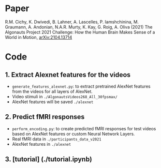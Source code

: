 # Paper
R.M. Cichy, K. Dwivedi, B. Lahner, A. Lascelles, P. Iamshchinina, M. Graumann, A. Andonian, N.A.R. Murty, K. Kay, G. Roig, A. Oliva (2021) The Algonauts Project 2021 Challenge: How the Human Brain Makes Sense of a World in Motion, [arXiv:2104.13714](https://arxiv.org/abs/2104.13714)


# Code
## 1. Extract Alexnet features for the videos
* `generate_features_alexnet.py`: to extract pretrained AlexNet features from the videos for all layers of AlexNet.
* Video stimuli in `./AlgonautsVideos268_All_30fpsmax/`
* AlexNet features will be saved `./alexnet`

## 2. Predict fMRI responses
* `perform_encoding.py`: to create predicted fMRI responses for test videos based on AlexNet features or custom Neural Network Layers.
* Real fMRI data in `./participants_data_v2021`
* AlexNet features in `./alexnet`

## 3. [tutorial] (./tutorial.ipynb)
